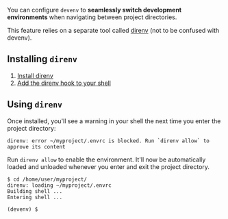 You can configure ``devenv`` to **seamlessly switch development environments** when navigating between project directories.

This feature relies on a separate tool called [direnv](https://direnv.net) (not to be confused with devenv).

## Installing ``direnv``

1. [Install direnv](https://direnv.net/docs/installation.html#from-system-packages)
2. [Add the direnv hook to your shell](https://direnv.net/docs/hook.html)

## Using ``direnv``

Once installed, you'll see a warning in your shell the next time you enter the project directory:

```
direnv: error ~/myproject/.envrc is blocked. Run `direnv allow` to approve its content
```

Run ``direnv allow`` to enable the environment. It'll now be automatically loaded and unloaded whenever you enter and exit the project directory.

```shell-session
$ cd /home/user/myproject/
direnv: loading ~/myproject/.envrc
Building shell ...
Entering shell ...

(devenv) $
```
